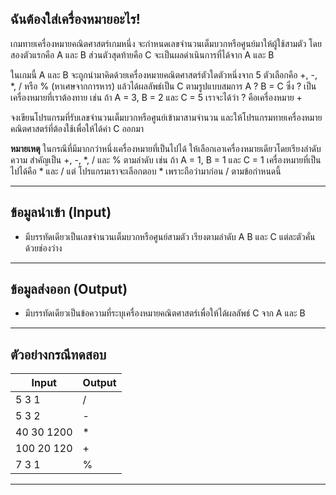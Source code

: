 ## ฉันต้องใส่เครื่องหมายอะไร!

เกมทายเครื่องหมายคณิตศาสตร์เกมหนึ่ง จะกำหนดเลขจำนวนเต็มบวกหรือศูนย์มาให้ผู้ใช้สามตัว โดยสองตัวแรกคือ A และ B ส่วนตัวสุดท้ายคือ C จะเป็นผลดำเนินการที่ได้จาก A และ B

ในเกมนี้ A และ B จะถูกนำมาคิดด้วยเครื่องหมายคณิตศาสตร์ตัวใดตัวหนึ่งจาก 5 ตัวเลือกคือ +, -, *, / หรือ % (หาเศษจากการหาร) แล้วได้ผลลัพธ์เป็น C ตามรูปแบบสมการ A ? B = C ซึ่ง ? เป็นเครื่องหมายที่เราต้องทาย เช่น ถ้า A = 3, B = 2 และ C = 5 เราจะได้ว่า ? คือเครื่องหมาย +

จงเขียนโปรแกรมที่รับเลขจำนวนเต็มบวกหรือศูนย์เข้ามาสามจำนวน และให้โปรแกรมทายเครื่องหมายคณิตศาสตร์ที่ต้องใช้เพื่อให้ได้ค่า C ออกมา

**หมายเหตุ** ในกรณีที่มีมากกว่าหนึ่งเครื่องหมายที่เป็นไปได้ ให้เลือกเอาเครื่องหมายเดียวโดยเรียงลำดับความ
สำคัญเป็น +, -, *, / และ % ตามลำดับ เช่น ถ้า A = 1, B = 1 และ C = 1 เครื่องหมายที่เป็นไปได้คือ * และ / แต่
โปรแกรมเราจะเลือกตอบ * เพราะถือว่ามาก่อน / ตามข้อกำหนดนี้

---

## ข้อมูลนำเข้า (Input)

- มีบรรทัดเดียวเป็นเลขจำนวนเต็มบวกหรือศูนย์สามตัว เรียงตามลำดับ A B และ C แต่ละตัวคั่นด้วยช่องว่าง

---

## ข้อมูลส่งออก (Output)

- มีบรรทัดเดียวเป็นข้อความที่ระบุเครื่องหมายคณิตศาสตร์เพื่อให้ได้ผลลัพธ์ C จาก A และ B

---

## ตัวอย่างกรณีทดสอบ

| Input                      | Output |
| -------------------------- | ------ |
| 5 3 1                      | /      |
| 5 3 2                      | -      |
| 40 30 1200                 | *      |
| 100 20 120                 | +      |
| 7 3 1                      | %      |

---
